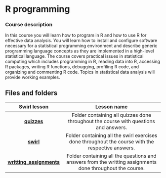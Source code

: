 # R programming

### Course description

In this course you will learn how to program in R and how to use R for effective data analysis. You will learn how to install and configure software necessary for a statistical programming environment and describe generic programming language concepts as they are implemented in a high-level statistical language. The course covers practical issues in statistical computing which includes programming in R, reading data into R, accessing R packages, writing R functions, debugging, profiling R code, and organizing and commenting R code. Topics in statistical data analysis will provide working examples.

## Files and folders

Swirl lesson | Lesson name
:----------------:|:--------------------:
[**quizzes**](https://github.com/rapha-carvalho/JHU-datascience/tree/master/rprogramming/quizzes/) | Folder containing all quizzes done throughout the course with questions and answers.
[**swirl**](https://github.com/rapha-carvalho/JHU-datascience/tree/master/rprogramming/swirl/) | Folder containing all the swirl exercises done throughout the course with the respective answers.
[**writting_assignments**](https://github.com/rapha-carvalho/JHU-datascience/tree/master/rprogramming/writting_assignments/) | Folder containing all the questions and answers from the writting assignments done throughout the course.
